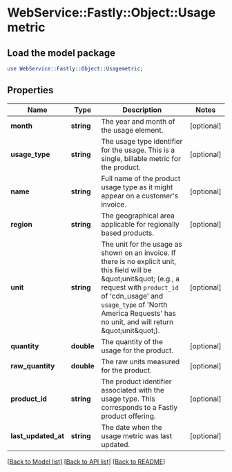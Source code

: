 # WebService::Fastly::Object::Usagemetric

## Load the model package
```perl
use WebService::Fastly::Object::Usagemetric;
```

## Properties
Name | Type | Description | Notes
------------ | ------------- | ------------- | -------------
**month** | **string** | The year and month of the usage element. | [optional] 
**usage_type** | **string** | The usage type identifier for the usage. This is a single, billable metric for the product. | [optional] 
**name** | **string** | Full name of the product usage type as it might appear on a customer&#39;s invoice. | [optional] 
**region** | **string** | The geographical area applicable for regionally based products. | [optional] 
**unit** | **string** | The unit for the usage as shown on an invoice. If there is no explicit unit, this field will be \&quot;unit\&quot; (e.g., a request with `product_id` of &#39;cdn_usage&#39; and `usage_type` of &#39;North America Requests&#39; has no unit, and will return \&quot;unit\&quot;). | [optional] 
**quantity** | **double** | The quantity of the usage for the product. | [optional] 
**raw_quantity** | **double** | The raw units measured for the product. | [optional] 
**product_id** | **string** | The product identifier associated with the usage type. This corresponds to a Fastly product offering. | [optional] 
**last_updated_at** | **string** | The date when the usage metric was last updated. | [optional] 

[[Back to Model list]](../README.md#documentation-for-models) [[Back to API list]](../README.md#documentation-for-api-endpoints) [[Back to README]](../README.md)


